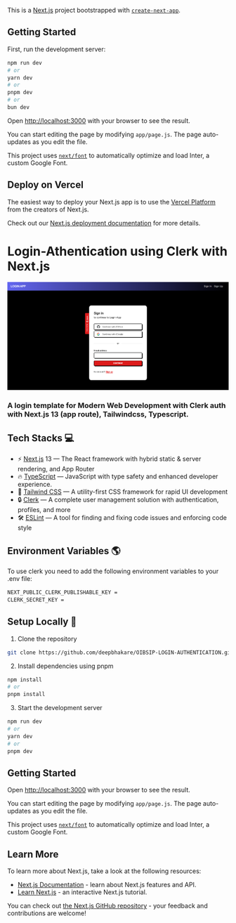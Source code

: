 This is a [Next.js](https://nextjs.org/) project bootstrapped with [`create-next-app`](https://github.com/vercel/next.js/tree/canary/packages/create-next-app).

## Getting Started

First, run the development server:

```bash
npm run dev
# or
yarn dev
# or
pnpm dev
# or
bun dev
```

Open [http://localhost:3000](http://localhost:3000) with your browser to see the result.

You can start editing the page by modifying `app/page.js`. The page auto-updates as you edit the file.

This project uses [`next/font`](https://nextjs.org/docs/basic-features/font-optimization) to automatically optimize and load Inter, a custom Google Font.

## Deploy on Vercel

The easiest way to deploy your Next.js app is to use the [Vercel Platform](https://vercel.com/new?utm_medium=default-template&filter=next.js&utm_source=create-next-app&utm_campaign=create-next-app-readme) from the creators of Next.js.

Check out our [Next.js deployment documentation](https://nextjs.org/docs/deployment) for more details.

# Login-Athentication using Clerk with Next.js

![alt text](https://github.com/deepbhakare/OIBSIP-LOGIN-AUTHENTICATION/blob/main/images/login.png?raw=true)

### A login template for Modern Web Development with Clerk auth with Next.js 13 (app route), Tailwindcss, Typescript.

## Tech Stacks 💻

- ⚡ [Next.js](https://nextjs.org) 13 — The React framework with hybrid static & server rendering, and App Router
- 🔥 [TypeScript](https://www.typescriptlang.org) — JavaScript with type safety and enhanced developer experience.
- 💅 [Tailwind CSS](https://tailwindcss.com) — A utility-first CSS framework for rapid UI development
- 🔒 [Clerk](https://clerk.com?utm_source=github&utm_medium=sponsorship&utm_campaign=nextjs-boilerplate) — A complete user management solution with authentication, profiles, and more
- 🛠 [ESLint](https://eslint.org) — A tool for finding and fixing code issues and enforcing code style

## Environment Variables 🌎

To use clerk you need to add the following environment variables to your .env file:

```bash
NEXT_PUBLIC_CLERK_PUBLISHABLE_KEY =
CLERK_SECRET_KEY =
```

## Setup Locally 🚀

1. Clone the repository

```bash
git clone https://github.com/deepbhakare/OIBSIP-LOGIN-AUTHENTICATION.git
```

2. Install dependencies using pnpm

```bash
npm install
# or
pnpm install
```

3. Start the development server

```bash
npm run dev
# or
yarn dev
# or
pnpm dev
```

## Getting Started

Open [http://localhost:3000](http://localhost:3000) with your browser to see the result.

You can start editing the page by modifying `app/page.js`. The page auto-updates as you edit the file.

This project uses [`next/font`](https://nextjs.org/docs/basic-features/font-optimization) to automatically optimize and load Inter, a custom Google Font.

## Learn More

To learn more about Next.js, take a look at the following resources:

- [Next.js Documentation](https://nextjs.org/docs) - learn about Next.js features and API.
- [Learn Next.js](https://nextjs.org/learn) - an interactive Next.js tutorial.

You can check out [the Next.js GitHub repository](https://github.com/vercel/next.js/) - your feedback and contributions are welcome!
